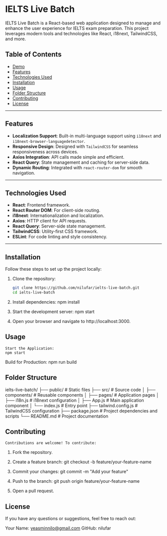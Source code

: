 # IELTS Live Batch

IELTS Live Batch is a React-based web application designed to manage and enhance the user experience for IELTS exam preparation. This project leverages modern tools and technologies like React, i18next, TailwindCSS, and more.

## Table of Contents

- [Demo](#demo)
- [Features](#features)
- [Technologies Used](#technologies-used)
- [Installation](#installation)
- [Usage](#usage)
- [Folder Structure](#folder-structure)
- [Contributing](#contributing)
- [License](#license)

---

## Features

- **Localization Support**: Built-in multi-language support using `i18next` and `i18next-browser-languagedetector`.
- **Responsive Design**: Designed with `TailwindCSS` for seamless responsiveness across devices.
- **Axios Integration**: API calls made simple and efficient.
- **React Query**: State management and caching for server-side data.
- **Dynamic Routing**: Integrated with `react-router-dom` for smooth navigation.

---

## Technologies Used

- **React**: Frontend framework.
- **React Router DOM**: For client-side routing.
- **i18next**: Internationalization and localization.
- **Axios**: HTTP client for API requests.
- **React Query**: Server-side state management.
- **TailwindCSS**: Utility-first CSS framework.
- **ESLint**: For code linting and style consistency.

---

## Installation

Follow these steps to set up the project locally:

1. Clone the repository:
   ```bash
   git clone https://github.com/nilufar/ielts-live-batch.git
   cd ielts-live-batch

2. Install dependencies:
    npm install

3. Start the development server:
    npm start

4. Open your browser and navigate to http://localhost:3000.

## Usage
    Start the Application:
    npm start

Build for Production:
    npm run build

## Folder Structure

ielts-live-batch/
├── public/                # Static files
├── src/                   # Source code
│   ├── components/        # Reusable components
│   ├── pages/             # Application pages
│   ├── i18n.js            # i18next configuration
│   ├── App.js             # Main application component
│   └── index.js           # Entry point
├── tailwind.config.js     # TailwindCSS configuration
├── package.json           # Project dependencies and scripts
└── README.md              # Project documentation

## Contributing
    Contributions are welcome! To contribute:

1. Fork the repository.
2. Create a feature branch:
    git checkout -b feature/your-feature-name

3. Commit your changes:
git commit -m "Add your feature"

4. Push to the branch:
git push origin feature/your-feature-name

5. Open a pull request.

## License
If you have any questions or suggestions, feel free to reach out:

Your Name: yeasminnilo@gmail.com
GitHub: nilufar








